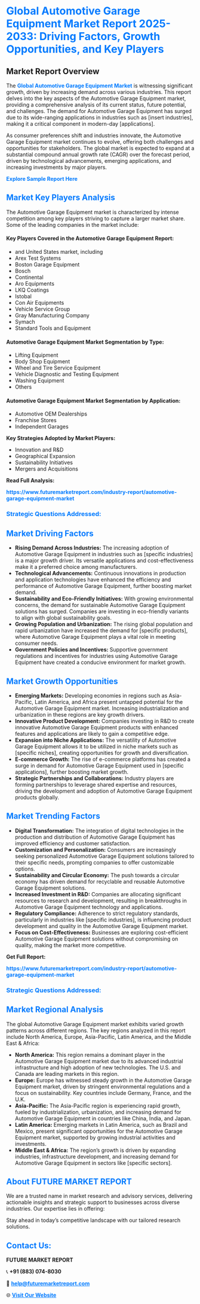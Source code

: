 <h1 style="color: #007BFF;">Global Automotive Garage Equipment Market Report 2025-2033: Driving Factors, Growth Opportunities, and Key Players</h1>

<section id="overview">
<h2>Market Report Overview</h2>
<p>The <a href="https://www.futuremarketreport.com/industry-report/automotive-garage-equipment-market" style="color: #007BFF; text-decoration: none;"><strong>Global Automotive Garage Equipment Market</strong></a> is witnessing significant growth, driven by increasing demand across various industries. This report delves into the key aspects of the Automotive Garage Equipment market, providing a comprehensive analysis of its current status, future potential, and challenges. The demand for Automotive Garage Equipment has surged due to its wide-ranging applications in industries such as [insert industries], making it a critical component in modern-day [applications].</p>
<p>As consumer preferences shift and industries innovate, the Automotive Garage Equipment market continues to evolve, offering both challenges and opportunities for stakeholders. The global market is expected to expand at a substantial compound annual growth rate (CAGR) over the forecast period, driven by technological advancements, emerging applications, and increasing investments by major players.</p>
</section>

<section id="overview">
<p><a href="https://www.futuremarketreport.com/request-sample/reportId=54244" style="color: #007BFF; text-decoration: none;"><strong>Explore Sample Report Here</strong></a></p>
</section>

<section id="key-players">
<h2 style="color: #007BFF;">Market Key Players Analysis</h2>
<p>The Automotive Garage Equipment market is characterized by intense competition among key players striving to capture a larger market share. Some of the leading companies in the market include:</p>
<h4>Key Players Covered in the Automotive Garage Equipment Report:</h4>
<ul><li>and United States market, including</li><li>Arex Test Systems</li><li>Boston Garage Equipment</li><li>Bosch</li><li>Continental</li><li>Aro Equipments</li><li>LKQ Coatings</li><li>Istobal</li><li>Con Air Equipments</li><li>Vehicle Service Group</li><li>Gray Manufacturing Company</li><li>Symach</li><li>Standard Tools and Equipment</li></ul>
<h4>Automotive Garage Equipment Market Segmentation by Type:</h4>
<ul><li>Lifting Equipment</li><li>Body Shop Equipment</li><li>Wheel and Tire Service Equipment</li><li>Vehicle Diagnostic and Testing Equipment</li><li>Washing Equipment</li><li>Others</li></ul>

<h4>Automotive Garage Equipment Market Segmentation by Application:</h4>
<ul><li>Automotive OEM Dealerships</li><li>Franchise Stores</li><li>Independent Garages</li></ul>
<p><strong>Key Strategies Adopted by Market Players:</strong></p>
<ul>
<li>Innovation and R&D</li>
<li>Geographical Expansion</li>
<li>Sustainability Initiatives</li>
<li>Mergers and Acquisitions</li>
</ul>
</section>

<section>
<p><strong>Read Full Analysis: </strong></p><a href="https://www.futuremarketreport.com/industry-report/automotive-garage-equipment-market" style="color: #007BFF; text-decoration: none;"><strong>https://www.futuremarketreport.com/industry-report/automotive-garage-equipment-market</strong></a>
<h3 style="color: #007BFF;">Strategic Questions Addressed:</h3>
</section>

<section id="driving-factors">
<h2 style="color: #007BFF;">Market Driving Factors</h2>
<ul>
<li><strong>Rising Demand Across Industries:</strong> The increasing adoption of Automotive Garage Equipment in industries such as [specific industries] is a major growth driver. Its versatile applications and cost-effectiveness make it a preferred choice among manufacturers.</li>
<li><strong>Technological Advancements:</strong> Continuous innovations in production and application technologies have enhanced the efficiency and performance of Automotive Garage Equipment, further boosting market demand.</li>
<li><strong>Sustainability and Eco-Friendly Initiatives:</strong> With growing environmental concerns, the demand for sustainable Automotive Garage Equipment solutions has surged. Companies are investing in eco-friendly variants to align with global sustainability goals.</li>
<li><strong>Growing Population and Urbanization:</strong> The rising global population and rapid urbanization have increased the demand for [specific products], where Automotive Garage Equipment plays a vital role in meeting consumer needs.</li>
<li><strong>Government Policies and Incentives:</strong> Supportive government regulations and incentives for industries using Automotive Garage Equipment have created a conducive environment for market growth.</li>
</ul>
</section>

<section id="growth-opportunities">
<h2 style="color: #007BFF;">Market Growth Opportunities</h2>
<ul>
<li><strong>Emerging Markets:</strong> Developing economies in regions such as Asia-Pacific, Latin America, and Africa present untapped potential for the Automotive Garage Equipment market. Increasing industrialization and urbanization in these regions are key growth drivers.</li>
<li><strong>Innovative Product Development:</strong> Companies investing in R&D to create innovative Automotive Garage Equipment products with enhanced features and applications are likely to gain a competitive edge.</li>
<li><strong>Expansion into Niche Applications:</strong> The versatility of Automotive Garage Equipment allows it to be utilized in niche markets such as [specific niches], creating opportunities for growth and diversification.</li>
<li><strong>E-commerce Growth:</strong> The rise of e-commerce platforms has created a surge in demand for Automotive Garage Equipment used in [specific applications], further boosting market growth.</li>
<li><strong>Strategic Partnerships and Collaborations:</strong> Industry players are forming partnerships to leverage shared expertise and resources, driving the development and adoption of Automotive Garage Equipment products globally.</li>
</ul>
</section>

<section id="trending-factors">
<h2 style="color: #007BFF;">Market Trending Factors</h2>
<ul>
<li><strong>Digital Transformation:</strong> The integration of digital technologies in the production and distribution of Automotive Garage Equipment has improved efficiency and customer satisfaction.</li>
<li><strong>Customization and Personalization:</strong> Consumers are increasingly seeking personalized Automotive Garage Equipment solutions tailored to their specific needs, prompting companies to offer customizable options.</li>
<li><strong>Sustainability and Circular Economy:</strong> The push towards a circular economy has driven demand for recyclable and reusable Automotive Garage Equipment solutions.</li>
<li><strong>Increased Investment in R&D:</strong> Companies are allocating significant resources to research and development, resulting in breakthroughs in Automotive Garage Equipment technology and applications.</li>
<li><strong>Regulatory Compliance:</strong> Adherence to strict regulatory standards, particularly in industries like [specific industries], is influencing product development and quality in the Automotive Garage Equipment market.</li>
<li><strong>Focus on Cost-Effectiveness:</strong> Businesses are exploring cost-efficient Automotive Garage Equipment solutions without compromising on quality, making the market more competitive.</li>
</ul>
</section>

<section>
<p><strong>Get Full Report: </strong></p><a href="https://www.futuremarketreport.com/industry-report/automotive-garage-equipment-market" style="color: #007BFF; text-decoration: none;"><strong>https://www.futuremarketreport.com/industry-report/automotive-garage-equipment-market</strong></a>
<h3 style="color: #007BFF;">Strategic Questions Addressed:</h3>
</section>


<section id="regional-analysis">
<h2 style="color: #007BFF;">Market Regional Analysis</h2>
<p>The global Automotive Garage Equipment market exhibits varied growth patterns across different regions. The key regions analyzed in this report include North America, Europe, Asia-Pacific, Latin America, and the Middle East & Africa:</p>
<ul>
<li><strong>North America:</strong> This region remains a dominant player in the Automotive Garage Equipment market due to its advanced industrial infrastructure and high adoption of new technologies. The U.S. and Canada are leading markets in this region.</li>
<li><strong>Europe:</strong> Europe has witnessed steady growth in the Automotive Garage Equipment market, driven by stringent environmental regulations and a focus on sustainability. Key countries include Germany, France, and the U.K.</li>
<li><strong>Asia-Pacific:</strong> The Asia-Pacific region is experiencing rapid growth, fueled by industrialization, urbanization, and increasing demand for Automotive Garage Equipment in countries like China, India, and Japan.</li>
<li><strong>Latin America:</strong> Emerging markets in Latin America, such as Brazil and Mexico, present significant opportunities for the Automotive Garage Equipment market, supported by growing industrial activities and investments.</li>
<li><strong>Middle East & Africa:</strong> The region’s growth is driven by expanding industries, infrastructure development, and increasing demand for Automotive Garage Equipment in sectors like [specific sectors].</li>
</ul>
</section>

<footer>
<h2 style="color: #007BFF;">About FUTURE MARKET REPORT</h2>
<p>We are a trusted name in market research and advisory services, delivering actionable insights and strategic support to businesses across diverse industries. Our expertise lies in offering:</p>

<p>Stay ahead in today’s competitive landscape with our tailored research solutions.</p>

<h2 style="color: #007BFF;">Contact Us:</h2>
<p><strong>FUTURE MARKET REPORT</strong></p>
<p>📞 <strong>+91 (883) 074-8030</strong></p>
<p>📧 <strong><a href="mailto:help@futuremarketreport.com" style="color: #007BFF;">help@futuremarketreport.com</a></strong></p>
<p>🌐 <strong><a href="https://www.futuremarketreport.com/" style="color: #007BFF;">Visit Our Website</a></strong></p>
</footer>